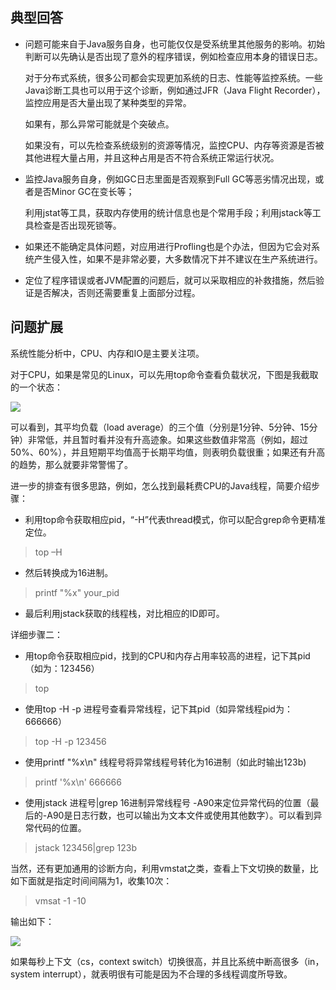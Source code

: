 ## 典型回答

* 问题可能来自于Java服务自身，也可能仅仅是受系统里其他服务的影响。初始判断可以先确认是否出现了意外的程序错误，例如检查应用本身的错误日志。

  对于分布式系统，很多公司都会实现更加系统的日志、性能等监控系统。一些Java诊断工具也可以用于这个诊断，例如通过JFR（Java Flight Recorder），监控应用是否大量出现了某种类型的异常。

  如果有，那么异常可能就是个突破点。

  如果没有，可以先检查系统级别的资源等情况，监控CPU、内存等资源是否被其他进程大量占用，并且这种占用是否不符合系统正常运行状况。

* 监控Java服务自身，例如GC日志里面是否观察到Full GC等恶劣情况出现，或者是否Minor GC在变长等；

  利用jstat等工具，获取内存使用的统计信息也是个常用手段；利用jstack等工具检查是否出现死锁等。

* 如果还不能确定具体问题，对应用进行Profling也是个办法，但因为它会对系统产生侵入性，如果不是非常必要，大多数情况下并不建议在生产系统进行。
* 定位了程序错误或者JVM配置的问题后，就可以采取相应的补救措施，然后验证是否解决，否则还需要重复上面部分过程。

## 问题扩展

系统性能分析中，CPU、内存和IO是主要关注项。

对于CPU，如果是常见的Linux，可以先用top命令查看负载状况，下图是我截取的一个状态：

![](D:\Work\TyporaNotes\note\JavaSE\Java核心技术36讲\pict\33-1.PNG)

可以看到，其平均负载（load average）的三个值（分别是1分钟、5分钟、15分钟）非常低，并且暂时看并没有升高迹象。如果这些数值非常高（例如，超过50%、60%），并且短期平均值高于长期平均值，则表明负载很重；如果还有升高的趋势，那么就要非常警惕了。

进一步的排查有很多思路，例如，怎么找到最耗费CPU的Java线程，简要介绍步骤：

* 利用top命令获取相应pid，“-H”代表thread模式，你可以配合grep命令更精准定位。

> top –H

* 然后转换成为16进制。

> printf "%x" your_pid

* 最后利用jstack获取的线程栈，对比相应的ID即可。

详细步骤二：

* 用top命令获取相应pid，找到的CPU和内存占用率较高的进程，记下其pid（如为：123456）

> top

*  使用top -H -p 进程号查看异常线程，记下其pid（如异常线程pid为：666666）

> top -H -p 123456

* 使用printf "%x\n" 线程号将异常线程号转化为16进制（如此时输出123b)

> printf '%x\n' 666666

* 使用jstack 进程号|grep 16进制异常线程号 -A90来定位异常代码的位置（最后的-A90是日志行数，也可以输出为文本文件或使用其他数字）。可以看到异常代码的位置。

> jstack 123456|grep 123b

当然，还有更加通用的诊断方向，利用vmstat之类，查看上下文切换的数量，比如下面就是指定时间间隔为1，收集10次：

> vmsat -1 -10

输出如下：

![](D:\Work\TyporaNotes\note\JavaSE\Java核心技术36讲\pict\33-2.PNG)

如果每秒上下文（cs，context switch）切换很高，并且比系统中断高很多（in，system interrupt），就表明很有可能是因为不合理的多线程调度所导致。